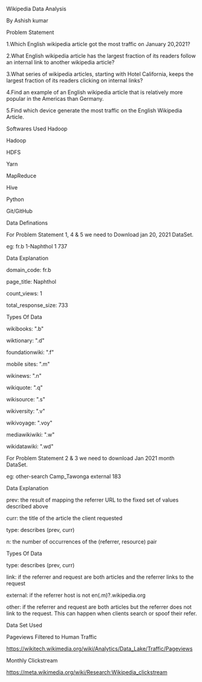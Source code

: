 Wikipedia Data Analysis

By Ashish kumar

Problem Statement

1.Which English wikipedia article got the most traffic on January 20,2021?

2.What English wikipedia article has the largest fraction of its readers follow an internal link to another wikipedia article?

3.What series of wikipedia articles, starting with Hotel California, keeps the largest fraction of its readers clicking on internal links?

4.Find an example of an English wikipedia article that is relatively more popular in the Americas than Germany.

5.Find which device generate the most traffic on the English Wikipedia Article.

Softwares Used Hadoop

Hadoop

HDFS

Yarn

MapReduce

Hive

Python

Git/GitHub

Data Definations

For Problem Statement 1, 4 & 5 we need to Download jan 20, 2021 DataSet.

eg: fr.b 1-Naphthol 1 737

Data Explanation

domain_code: fr.b

page_title: Naphthol

count_views: 1

total_response_size: 733

Types Of Data

wikibooks: ".b"

wiktionary: ".d"

foundationwiki: ".f"

mobile sites: ".m"

wikinews: ".n"

wikiquote: ".q"

wikisource: ".s"

wikiversity: ".v"

wikivoyage: ".voy"

mediawikiwiki: ".w"

wikidatawiki: ".wd"

For Problem Statement 2 & 3 we need to download Jan 2021 month DataSet.

eg: other-search Camp_Tawonga external 183

Data Explanation

prev: the result of mapping the referrer URL to the fixed set of values described above

curr: the title of the article the client requested

type: describes (prev, curr)

n: the number of occurrences of the (referrer, resource) pair

Types Of Data

type: describes (prev, curr)

link: if the referrer and request are both articles and the referrer links to the request

external: if the referrer host is not en(.m)?.wikipedia.org

other: if the referrer and request are both articles but the referrer does not link to the request. This can happen when clients search or spoof their refer.

Data Set Used

Pageviews Filtered to Human Traffic

https://wikitech.wikimedia.org/wiki/Analytics/Data_Lake/Traffic/Pageviews

Monthly Clickstream

https://meta.wikimedia.org/wiki/Research:Wikipedia_clickstream
